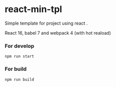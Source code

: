 # react-min-tpl
Simple template for project using react .

React 16, babel 7 and webpack 4 (with hot reaload)


### For develop
```
npm run start
```

### For build
```
npm run build
```
